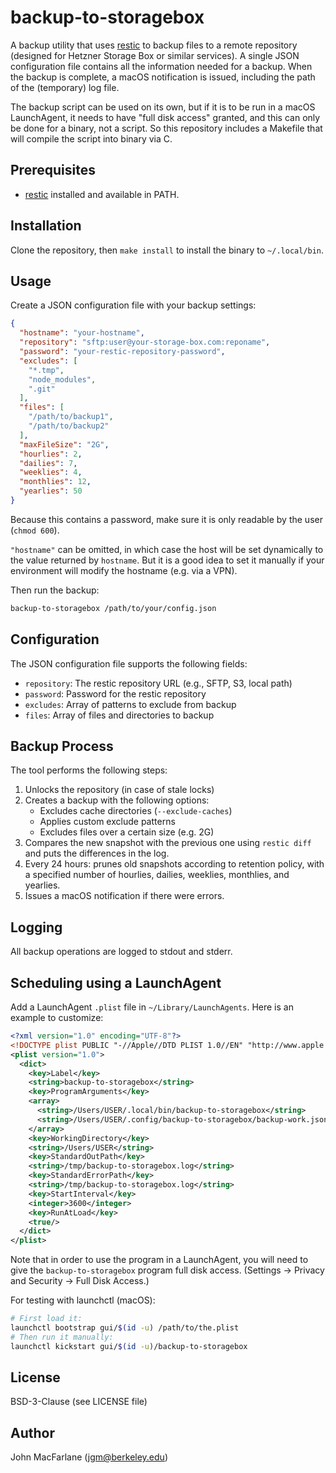 # backup-to-storagebox

A backup utility that uses [restic](https://restic.net/) to
backup files to a remote repository (designed for Hetzner Storage
Box or similar services).  A single JSON configuration file contains all
the information needed for a backup. When the backup is complete, a
macOS notification is issued, including the path of the (temporary) log
file.

The backup script can be used on its own, but if it is to be run
in a macOS LaunchAgent, it needs to have "full disk access"
granted, and this can only be done for a binary, not a script.
So this repository includes a Makefile that will compile the
script into binary via C.

## Prerequisites

- [restic](https://restic.net/) installed and available in PATH.

## Installation

Clone the repository, then `make install` to install the binary
to `~/.local/bin`.

## Usage

Create a JSON configuration file with your backup settings:

```json
{
  "hostname": "your-hostname",
  "repository": "sftp:user@your-storage-box.com:reponame",
  "password": "your-restic-repository-password",
  "excludes": [
    "*.tmp",
    "node_modules",
    ".git"
  ],
  "files": [
    "/path/to/backup1",
    "/path/to/backup2"
  ],
  "maxFileSize": "2G",
  "hourlies": 2,
  "dailies": 7,
  "weeklies": 4,
  "monthlies": 12,
  "yearlies": 50
}
```

Because this contains a password, make sure it is only readable by
the user (`chmod 600`).

`"hostname"` can be omitted, in which case the host will be set dynamically
to the value returned by `hostname`. But it is a good idea to set it
manually if your environment will modify the hostname (e.g. via a VPN).

Then run the backup:

```sh
backup-to-storagebox /path/to/your/config.json
```

## Configuration

The JSON configuration file supports the following fields:

- `repository`: The restic repository URL (e.g., SFTP, S3, local path)
- `password`: Password for the restic repository
- `excludes`: Array of patterns to exclude from backup
- `files`: Array of files and directories to backup

## Backup Process

The tool performs the following steps:

1. Unlocks the repository (in case of stale locks)
2. Creates a backup with the following options:
   - Excludes cache directories (`--exclude-caches`)
   - Applies custom exclude patterns
   - Excludes files over a certain size (e.g. 2G)
3. Compares the new snapshot with the previous one using `restic diff`
   and puts the differences in the log.
4. Every 24 hours: prunes old snapshots according to retention
   policy, with a specified number of hourlies, dailies,
   weeklies, monthlies, and yearlies.
5. Issues a macOS notification if there were errors.

## Logging

All backup operations are logged to stdout and stderr.

## Scheduling using a LaunchAgent

Add a LaunchAgent `.plist` file in `~/Library/LaunchAgents`. Here is
an example to customize:

```xml
<?xml version="1.0" encoding="UTF-8"?>
<!DOCTYPE plist PUBLIC "-//Apple//DTD PLIST 1.0//EN" "http://www.apple.com/DTDs/PropertyList-1.0.dtd">
<plist version="1.0">
  <dict>
    <key>Label</key>
    <string>backup-to-storagebox</string>
    <key>ProgramArguments</key>
    <array>
      <string>/Users/USER/.local/bin/backup-to-storagebox</string>
      <string>/Users/USER/.config/backup-to-storagebox/backup-work.json</string>
    </array>
    <key>WorkingDirectory</key>
    <string>/Users/USER</string>
    <key>StandardOutPath</key>
    <string>/tmp/backup-to-storagebox.log</string>
    <key>StandardErrorPath</key>
    <string>/tmp/backup-to-storagebox.log</string>
    <key>StartInterval</key>
    <integer>3600</integer>
    <key>RunAtLoad</key>
    <true/>
  </dict>
</plist>
```

Note that in order to use the program in a LaunchAgent, you will
need to give the `backup-to-storagebox` program full disk access.
(Settings -> Privacy and Security -> Full Disk Access.)

For testing with launchctl (macOS):
```bash
# First load it:
launchctl bootstrap gui/$(id -u) /path/to/the.plist
# Then run it manually:
launchctl kickstart gui/$(id -u)/backup-to-storagebox
```

## License

BSD-3-Clause (see LICENSE file)

## Author

John MacFarlane (jgm@berkeley.edu)
